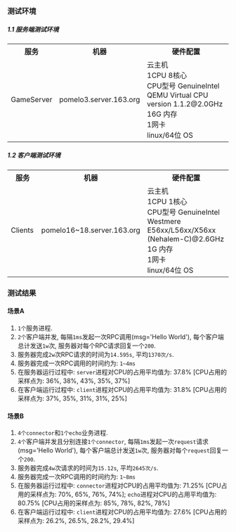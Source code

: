 ### 测试环境
##### 1.1 服务端测试环境

<table class="table table-bordered table-striped table-condensed">
  <th width="15%">服务</th>
  <th width="30%">机器</th>
  <th width="55%">硬件配置</th>
  <tr>
    <td>GameServer
    </td>
    <td>pomelo3.server.163.org</td>
    <td>
      云主机<br>
      1CPU 8核心<br>
      CPU型号 GenuineIntel QEMU Virtual CPU version 1.1.2@2.0GHz<br>
      16G 内存<br>
      1网卡<br>
      linux/64位 OS<br>
    </td>
  </tr>
</table>


##### 1.2 客户端测试环境

<table class="table table-bordered table-striped table-condensed">
  <th width="15%">服务</th>
  <th width="30%">机器</th>
  <th width="55%">硬件配置</th>
  <tr>
    <td>Clients</td>
    <td>pomelo16~18.server.163.org</td>
    <td>
      云主机<br>
      1CPU 1核心<br>
      CPU型号 GenuineIntel Westmere E56xx/L56xx/X56xx (Nehalem-C)@2.6GHz<br>
      1G 内存<br>
      1网卡<br>
      linux/64位 OS<br>
    </td>
  </tr>
</table>

### 测试结果

#### 场景A

1. `1个`服务进程.
2. `2个`客户端并发, 每隔`1ms`发起一次RPC调用(msg='Hello World'), 每个客户端总计发送`1w`次, 服务器对每个RPC请求回复一个`200`.
3. 服务器完成`2w`次RPC请求的时间为`14.595s`, 平均`1370次/s`.
4. 服务器完成一次RPC调用的时间约为: `1~4ms`
5. 在服务器运行过程中:
 `server`进程对CPU的占用平均值为: 37.8% [CPU占用的采样点为: 36%, 38%, 43%, 35%, 37%]
6. 在客户端运行过程中:
 `client`进程对CPU的占用平均值为: 31.8% [CPU占用的采样点为: 37%, 35%, 31%, 31%, 25%]

#### 场景B

1. `4个connector`和`1个echo`业务进程.
2. `4个`客户端并发且分别连接`1个connector`, 每隔`1ms`发起一次`request`请求(msg='Hello World'), 每个客户端总计发送`1w`次, 服务器对每个`request`回复一个`200`.
3. 服务器完成`4w`次请求的时间为`15.12s`, 平均`2645次/s`.
4. 服务器完成一次RPC调用的时间约为: `1~8ms`
5. 在服务器运行过程中:
 `connector`进程对CPU的占用平均值为: 71.25% [CPU占用的采样点为: 70%, 65%, 76%, 74%];
      `echo`进程对CPU的占用平均值为: 80.75% [CPU占用的采样点为: 85%, 78%, 82%, 78%]
6. 在客户端运行过程中:
    `client`进程对CPU的占用平均值为: 27.6% [CPU占用的采样点为: 26.2%, 26.5%, 28.2%, 29.4%]

